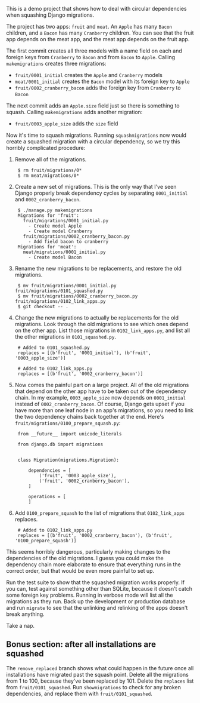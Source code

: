 This is a demo project that shows how to deal with circular dependencies when
squashing Django migrations.

The project has two apps: `fruit` and `meat`. An `Apple` has many `Bacon`
children, and a `Bacon` has many `Cranberry` children. You can see that the
fruit app depends on the meat app, and the meat app depends on the fruit app.

The first commit creates all three models with a name field on each and
foreign keys from `Cranberry` to `Bacon` and from `Bacon` to `Apple`. Calling
`makemigrations` creates three migrations:
* `fruit/0001_initial` creates the `Apple` and `Cranberry` models
* `meat/0001_initial` creates the `Bacon` model with its foreign key to `Apple`
* `fruit/0002_cranberry_bacon` adds the foreign key from `Cranberry` to `Bacon`

The next commit adds an `Apple.size` field just so there is something to squash.
Calling `makemigrations` adds another migration:
* `fruit/0003_apple_size` adds the `size` field

Now it's time to squash migrations. Running `squashmigrations` now would create
a squashed migration with a circular dependency, so we try this horribly
complicated procedure:

1. Remove all of the migrations.

        $ rm fruit/migrations/0*
        $ rm meat/migrations/0*

2. Create a new set of migrations. This is the only way that I've seen Django
    properly break dependency cycles by separating `0001_initial` and
    `0002_cranberry_bacon`.

        $ ./manage.py makemigrations 
        Migrations for 'fruit':
          fruit/migrations/0001_initial.py
            - Create model Apple
            - Create model Cranberry
          fruit/migrations/0002_cranberry_bacon.py
            - Add field bacon to cranberry
        Migrations for 'meat':
          meat/migrations/0001_initial.py
            - Create model Bacon

3. Rename the new migrations to be replacements, and restore the old migrations.

        $ mv fruit/migrations/0001_initial.py fruit/migrations/0101_squashed.py
        $ mv fruit/migrations/0002_cranberry_bacon.py fruit/migrations/0102_link_apps.py
        $ git checkout -- .

4. Change the new migrations to actually be replacements for the old
    migrations. Look through the old migrations to see which ones depend on the
    other app. List those migrations in `0102_link_apps.py`, and list all the
    other migrations in `0101_squashed.py`.

        # Added to 0101_squashed.py
        replaces = [(b'fruit', '0001_initial'), (b'fruit', '0003_apple_size')]

        # Added to 0102_link_apps.py
        replaces = [(b'fruit', '0002_cranberry_bacon')]

5. Now comes the painful part on a large project. All of the old migrations
    that depend on the other app have to be taken out of the dependency chain.
    In my example, `0003_apple_size` now depends on `0001_initial` instead of
    `0002_cranberry_bacon`. Of course, Django gets upset if you have more than
    one leaf node in an app's migrations, so you need to link the two
    dependency chains back together at the end. Here's
    `fruit/migrations/0100_prepare_squash.py`:

        from __future__ import unicode_literals
        
        from django.db import migrations
        
        
        class Migration(migrations.Migration):
        
            dependencies = [
                ('fruit', '0003_apple_size'),
                ('fruit', '0002_cranberry_bacon'),
            ]
        
            operations = [
            ]

6. Add `0100_prepare_squash` to the list of migrations that `0102_link_apps`
    replaces.

        # Added to 0102_link_apps.py
        replaces = [(b'fruit', '0002_cranberry_bacon'), (b'fruit', '0100_prepare_squash')]

This seems horribly dangerous, particularly making changes to the dependencies
of the old migrations. I guess you could make the dependency chain more
elaborate to ensure that everything runs in the correct order, but that would
be even more painful to set up.

Run the test suite to show that the squashed migration works properly. If you
can, test against something other than SQLite, because it doesn't catch some
foreign key problems. Running in verbose mode will list all the migrations as
they run. Back up the development or production database and run `migrate` to
see that the unlinking and relinking of the apps doesn't break anything.

Take a nap.

## Bonus section: after all installations are squashed ##
The `remove_replaced` branch shows what could happen in the future once all
installations have migrated past the squash point. Delete all the migrations
from 1 to 100, because they've been replaced by 101. Delete the `replaces` list
from `fruit/0101_squashed`. Run `showmigrations` to check for any broken
dependencies, and replace them with `fruit/0101_squashed`. 
